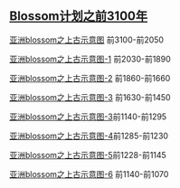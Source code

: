 ## [Blossom计划之前3100年](https://zhuanlan.zhihu.com/p/54914195)

[亚洲blossom之上古示意图](https://zhuanlan.zhihu.com/p/55794594) 前3100-前2050

[亚洲blossom之上古示意图-1](https://zhuanlan.zhihu.com/p/56155359) 前2030-前1890

[亚洲blossom之上古示意图-2](https://zhuanlan.zhihu.com/p/56858505) 前1860-前1660

[亚洲blossom之上古示意图-3](https://zhuanlan.zhihu.com/p/57348676) 前1630-前1450

[亚洲blossom之上古示意图-3](https://zhuanlan.zhihu.com/p/57934826)前1140-前1295

[亚洲blossom之上古示意图-4](https://zhuanlan.zhihu.com/p/59870935)前1285-前1230

[亚洲blossom之上古示意图-5](https://zhuanlan.zhihu.com/p/60726845)前1228-前1145

[亚洲blossom之上古示意图-6](https://zhuanlan.zhihu.com/p/64555673) 前1140-前1070
